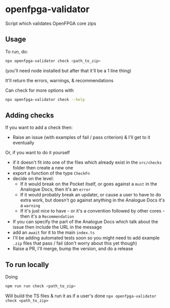 # openfpga-validator

Script which validates OpenFPGA core zips

## Usage

To run, do:

```bash
npx openfpga-validator check <path_to_zip>
```

(you'll need node installed but after that it'll be a 1 line thing)

It'll return the errors, warnings, & recommendations

Can check for more options with

```bash
npx openfpga-validator check --help
```

## Adding checks

If you want to add a check then:

- Raise an issue (with examples of fail / pass criterion) & I'll get to it eventually

Or, if you want to do it yourself

- if it doesn't fit into one of the files which already exist in the `src/checks` folder then create a new one
- export a function of the type `CheckFn`
- decide on the level:
  - If it would break on the Pocket itself, or goes against a `must` in the Analogue Docs, then it's an `error`
  - If it would probably break an updater, or cause a user to have to do extra work, but doesn't go against anything in the Analogue Docs it's a `warning`
  - If it's just nice to have - or it's a convention followed by other cores - then it's a `Recommendation`
- If you can specify the part of the Analogue Docs which talk about the issue then include the URL in the message
- add an `await` for it to the main `index.ts`
- I'll be adding automated tests soon so you might need to add example `.zip` files that pass / fail (don't worry about this yet though)
- Raise a PR, I'll merge, bump the version, and do a release

## To run locally

Doing

```bash
npm run run check <path_to_zip>
```

Will build the TS files & run it as if a user's done `npx openfpga-validator check <path_to_zip>`
